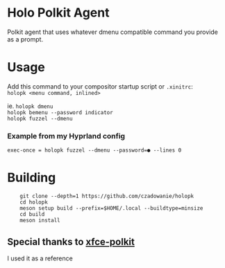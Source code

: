 # Holo Polkit Agent

Polkit agent that uses whatever dmenu compatible command you provide as a prompt.

# Usage

Add this command to your compositor startup script or `.xinitrc`:  
`holopk <menu command, inlined>`

ie. 
`holopk dmenu`  
`holopk bemenu --password indicator`  
`holopk fuzzel --dmenu`  

### Example from my Hyprland config
`exec-once = holopk fuzzel --dmenu --password=● --lines 0`

# Building
```
    git clone --depth=1 https://github.com/czadowanie/holopk
    cd holopk
    meson setup build --prefix=$HOME/.local --buildtype=minsize
    cd build
    meson install
```

## Special thanks to [xfce-polkit](https://github.com/ncopa/xfce-polkit)
I used it as a reference

